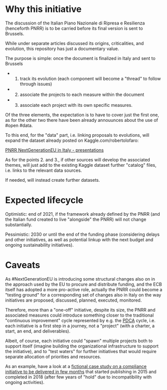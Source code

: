 # Why this initiative

The discussion of the Italian Piano Nazionale di Ripresa e Resilienza (henceforth PNRR) is to be carried before its final version is sent to Brussels.

While under separate articles discussed its origins, criticalities, and evolution, this repository has just a documentary value.

The purpose is simple: once the document is finalized in Italy and sent to Brussels
* 1. track its evolution (each component will become a "thread" to follow through issues)
* 2. associate the projects to each measure within the document
* 3. associate each project with its own specific measures.

Of the three elements, the expectation is to have to cover just the first one, as for the other two there have been already annouunces about the use of #open #data.

To this end, for the "data" part, i.e. linking proposals to evolutions, will expand the dataset already posted on Kaggle.com/robertolofaro:

[PNRR NextGenerationEU in Italy - presentations](https://www.kaggle.com/robertolofaro/pnrr-nextgenerationeu-in-italy-presentations)

As for the points 2. and 3., if other sources will develop the associated themes, will just add to the existing Kaggle dataset further "catalog" files, i.e. links to the relevant data sources.

If needed, will instead create further datasets.

# Expected lifecycle

Optimistic: end of 2021, if the framework already defined by the PNRR (and the Italian fund created to live "alongside" the PNRR) will not change substantially.

Pessimistic: 2030 or until the end of the funding phase (considering delays and other initiatives, as well as potential linkup with the next budget and ongoing sustainability initiatives).

# Caveats

As #NextGenerationEU is introducing some structural changes also on in the approach used by the EU to procure and distribute funding, and the ECB itself has adopted a more pro-active role, actually the PNRR could become a "testing ground" for a corresponding set of changes also in Italy on the way initiatives are proposed, discussed, planned, executed, monitored.

Therefore, more than a "one-off" initiative, despite its size, the PNRR and associated measures could introduce something closer to the traditional "continuous improvement" cycle represented by e.g. the [PDCA](https://en.wikipedia.org/wiki/PDCA) cycle, i.e. each initiative is a first step in a journey, not a "project" (with a charter, a start, an end, and deliverables).

Albeit, of course, each initiative could "spawn" multiple projects both to support itself (imagine building the organizational infrastructure to support the initiative), and to "test waters" for further initiatives that would require separate allocation of priorities and resources.

As an example, have a look at a [fictional case study on a compliance initiative to be delivered in few months](https://issuu.com/robertolofaro/stacks/86e5ef3fcb0c4f4dac7cd1b2cfef33a4) that started publishing in 2015 and completed in 2018 (after few years of "hold" due to incompatibility with ongoing activities).


